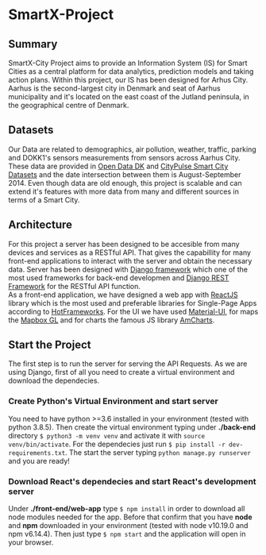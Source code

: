 # SmartX-Project

## Summary
  SmartX-City Project aims to provide an Information System (IS) for Smart Cities as a central platform for data analytics, prediction models and taking action plans. Within this project, our IS has been designed for Arhus City. Aarhus is the second-largest city in Denmark and seat of Aarhus municipality and it's located on the east coast of the Jutland peninsula, in the geographical centre of Denmark.
 
 ## Datasets
  Our Data are related to demographics, air pollution, weather, traffic, parking and DOKK1's sensors measurements from sensors across Aarhus City. These data are provided in [Open Data DK](https://www.opendata.dk/) and [CityPulse Smart City Datasets](http://iot.ee.surrey.ac.uk:8080/datasets.html#traffic) and the date intersection between them is August-September 2014. Even though data are old enough, this project is scalable and can extend it's features with more data from many and different sources in terms of a Smart City. 
  
 ## Architecture
 
  For this project a server has been designed to be accesible from many devices and services as a RESTful API. That gives the capabillity for many front-end applications to interact with the server and obtain the necessary data. Server has been designed with [Django framework](https://www.djangoproject.com/) which one of the most used frameworks for back-end developmen and [Django REST Framework](https://www.django-rest-framework.org/) for the RESTful API function. </br>
  As a front-end application, we have designed a web app with [ReactJS](https://reactjs.org/) library which is the most used and preferable libraries for Single-Page Apps according to [HotFrameworks](https://hotframeworks.com/). For the UI we have used [Material-UI](https://hotframeworks.com/), for maps the [Mapbox GL](https://visgl.github.io/react-map-gl/) and for charts the famous JS library [AmCharts](https://www.amcharts.com/).
  
  ## Start the Project
  
  The first step is to run the server for serving the API Requests. As we are using Django, first of all you need to create a virtual environment and download the dependecies.
  
  ### Create Python's Virtual Environment and start server
  You need to have python >=3.6 installed in your environment (tested with python 3.8.5). Then create the virtual environment typing under **./back-end** directory `$ python3 -m venv venv` and activate it with `source venv/bin/activate`. For the dependecies just run `$ pip install -r dev-requirements.txt`. The start the server typing `python manage.py runserver` and you are ready!
  
 ### Download React's dependecies and start React's development server
 Under **./front-end/web-app** type `$ npm install` in order to download all node modules needed for the app. Before that confirm that you have **node** and **npm** downloaded in your environment (tested with node v10.19.0 and npm v6.14.4). Then just type `$ npm start` and the application will open in your browser.
  
